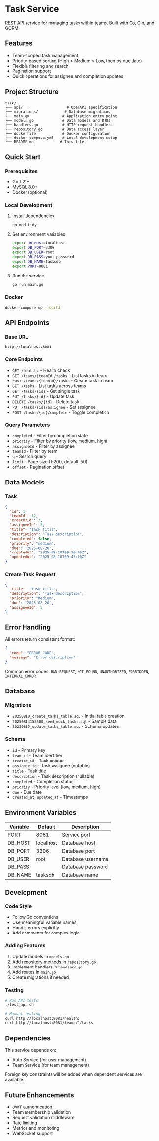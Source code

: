 # Task Service

REST API service for managing tasks within teams. Built with Go, Gin, and GORM.

## Features

- Team-scoped task management
- Priority-based sorting (High > Medium > Low, then by due date)
- Flexible filtering and search
- Pagination support
- Quick operations for assignee and completion updates

## Project Structure

```
task/
├── api/                    # OpenAPI specification
├── migrations/            # Database migrations
├── main.go               # Application entry point
├── models.go             # Data models and DTOs
├── handlers.go           # HTTP request handlers
├── repository.go         # Data access layer
├── dockerfile            # Docker configuration
├── docker-compose.yml    # Local development setup
└── README.md            # This file
```

## Quick Start

### Prerequisites
- Go 1.21+
- MySQL 8.0+
- Docker (optional)

### Local Development

1. Install dependencies
   ```bash
   go mod tidy
   ```

2. Set environment variables
   ```bash
   export DB_HOST=localhost
   export DB_PORT=3306
   export DB_USER=root
   export DB_PASS=your_password
   export DB_NAME=tasksdb
   export PORT=8081
   ```

3. Run the service
   ```bash
   go run main.go
   ```

### Docker
```bash
docker-compose up --build
```

## API Endpoints

### Base URL
```
http://localhost:8081
```

### Core Endpoints

- `GET /healthz` - Health check
- `GET /teams/{teamId}/tasks` - List tasks in team
- `POST /teams/{teamId}/tasks` - Create task in team
- `GET /tasks` - List tasks across teams
- `GET /tasks/{id}` - Get single task
- `PUT /tasks/{id}` - Update task
- `DELETE /tasks/{id}` - Delete task
- `PUT /tasks/{id}/assignee` - Set assignee
- `POST /tasks/{id}/complete` - Toggle completion

### Query Parameters

- `completed` - Filter by completion state
- `priority` - Filter by priority (low, medium, high)
- `assigneeId` - Filter by assignee
- `teamId` - Filter by team
- `q` - Search query
- `limit` - Page size (1-200, default: 50)
- `offset` - Pagination offset

## Data Models

### Task
```json
{
  "id": 1,
  "teamId": 12,
  "creatorId": 3,
  "assigneeId": 5,
  "title": "Task title",
  "description": "Task description",
  "completed": false,
  "priority": "medium",
  "due": "2025-08-20",
  "createdAt": "2025-08-10T09:30:00Z",
  "updatedAt": "2025-08-10T09:45:00Z"
}
```

### Create Task Request
```json
{
  "title": "Task title",
  "description": "Task description",
  "priority": "medium",
  "due": "2025-08-20",
  "assigneeId": 5
}
```

## Error Handling

All errors return consistent format:
```json
{
  "code": "ERROR_CODE",
  "message": "Error description"
}
```

Common error codes: `BAD_REQUEST`, `NOT_FOUND`, `UNAUTHORIZED`, `FORBIDDEN`, `INTERNAL_ERROR`

## Database

### Migrations
- `20250810_create_tasks_table.sql` - Initial table creation
- `20250814153500_seed_mock_tasks.sql` - Sample data
- `20250815_update_tasks_table.sql` - Schema updates

### Schema
- `id` - Primary key
- `team_id` - Team identifier
- `creator_id` - Task creator
- `assignee_id` - Task assignee (nullable)
- `title` - Task title
- `description` - Task description (nullable)
- `completed` - Completion status
- `priority` - Priority level (low, medium, high)
- `due` - Due date
- `created_at`, `updated_at` - Timestamps

## Environment Variables

| Variable | Default | Description |
|----------|---------|-------------|
| PORT | 8081 | Service port |
| DB_HOST | localhost | Database host |
| DB_PORT | 3306 | Database port |
| DB_USER | root | Database username |
| DB_PASS | | Database password |
| DB_NAME | tasksdb | Database name |

## Development

### Code Style
- Follow Go conventions
- Use meaningful variable names
- Handle errors explicitly
- Add comments for complex logic

### Adding Features
1. Update models in `models.go`
2. Add repository methods in `repository.go`
3. Implement handlers in `handlers.go`
4. Add routes in `main.go`
5. Create migrations if needed

### Testing
```bash
# Run API tests
./test_api.sh

# Manual testing
curl http://localhost:8081/healthz
curl http://localhost:8081/teams/1/tasks
```

## Dependencies

This service depends on:
- Auth Service (for user management)
- Team Service (for team management)

Foreign key constraints will be added when dependent services are available.

## Future Enhancements

- JWT authentication
- Team membership validation
- Request validation middleware
- Rate limiting
- Metrics and monitoring
- WebSocket support

